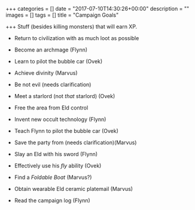 +++
categories = []
date = "2017-07-10T14:30:26+00:00"
description = ""
images = []
tags = []
title = "Campaign Goals"

+++
Stuff (besides killing monsters) that will earn XP.

* Return to civilization with as much loot as possible

* Become an archmage (Flynn)

* Learn to pilot the bubble car (Ovek)

* Achieve divinity (Marvus)

* Be not evil (needs clarification)

* Meet a starlord (not *that* starlord) (Ovek)

* Free the area from Eld control

* Invent new occult technology (Flynn)

* Teach Flynn to pilot the bubble car (Ovek)

* Save the party from (needs clarification)(Marvus)

* Slay an Eld with his sword (Flynn)

* Effectively use his *fly* ability (Ovek)

* Find a *Foldable Boat* (Marvus?)

* Obtain wearable Eld ceramic platemail (Marvus)

* Read the campaign log (Flynn)